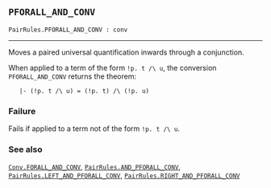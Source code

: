 ## `PFORALL_AND_CONV`

``` hol4
PairRules.PFORALL_AND_CONV : conv
```

------------------------------------------------------------------------

Moves a paired universal quantification inwards through a conjunction.

When applied to a term of the form `!p. t /\ u`, the conversion
`PFORALL_AND_CONV` returns the theorem:

``` hol4
   |- (!p. t /\ u) = (!p. t) /\ (!p. u)
```

### Failure

Fails if applied to a term not of the form `!p. t /\ u`.

### See also

[`Conv.FORALL_AND_CONV`](#Conv.FORALL_AND_CONV),
[`PairRules.AND_PFORALL_CONV`](#PairRules.AND_PFORALL_CONV),
[`PairRules.LEFT_AND_PFORALL_CONV`](#PairRules.LEFT_AND_PFORALL_CONV),
[`PairRules.RIGHT_AND_PFORALL_CONV`](#PairRules.RIGHT_AND_PFORALL_CONV)
